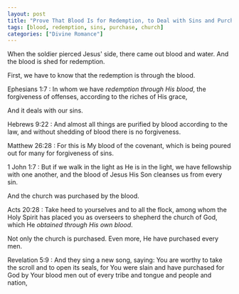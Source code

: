 ```yaml
---
layout: post
title: "Prove That Blood Is for Redemption, to Deal with Sins and Purchase the Church"
tags: [blood, redemption, sins, purchase, church]
categories: ["Divine Romance"]
---
```


When the soldier pierced Jesus' side, there came out blood and water.
And the blood is shed for redemption.

First, we have to know that the redemption is through the blood.

Ephesians 1:7
: In whom we have *redemption through His blood*, the forgiveness of offenses, according to the riches of His grace,

And it deals with our sins.

Hebrews 9:22
: And almost all things are purified by blood according to the law, and without shedding of blood there is no forgiveness.

Matthew 26:28
: For this is My blood of the covenant, which is being poured out for many for forgiveness of sins.

1 John 1:7
: But if we walk in the light as He is in the light, we have fellowship with one another, and the blood of Jesus His Son cleanses us from every sin.

And the church was purchased by the blood.

Acts 20:28
: Take heed to yourselves and to all the flock, among whom the Holy Spirit has placed you as overseers to shepherd the church of God, which He *obtained through His own blood*.

Not only the church is purchased.
Even more, He have purchased every men.

Revelation 5:9
: And they sing a new song, saying: You are worthy to take the scroll and to open its seals, for You were slain and have purchased for God by Your blood men out of every tribe and tongue and people and nation,

<!--
redemption through the blood
Eph. 1:7

to deal with sins
Hebrews 9:22
Matt. 26:28
1 John 1:7

to purchase the church
Acts 20:28

even more, He purchased EVERY things through His blood
Rev. 5:9
-->
